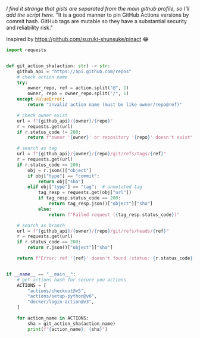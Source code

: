 _I find it strange that gists are separated from the main github profile, so I'll add the script here._
"It is a good manner to pin GitHub Actions versions by commit hash. GitHub tags are mutable so they have a substantial security and reliability risk."

Inspired by https://github.com/suzuki-shunsuke/pinact :joy:

```python
import requests


def git_action_sha(action: str) -> str:
    github_api = "https://api.github.com/repos"
    # check action name
    try:
        owner_repo, ref = action.split("@", 1)
        owner, repo = owner_repo.split("/", 1)
    except ValueError:
        return "invalid action name (must be like owner/repo@ref)"

    # check owner exist
    url = f"{github_api}/{owner}/{repo}"
    r = requests.get(url)
    if r.status_code != 200:
        return f"owner '{owner}' or repository '{repo}' doesn't exist"

    # search as tag
    url = f"{github_api}/{owner}/{repo}/git/refs/tags/{ref}"
    r = requests.get(url)
    if r.status_code == 200:
        obj = r.json()["object"]
        if obj["type"] == "commit":
            return obj["sha"]
        elif obj["type"] == "tag":  # annotated tag
            tag_resp = requests.get(obj["url"])
            if tag_resp.status_code == 200:
                return tag_resp.json()["object"]["sha"]
            else:
                return f"Failed request ({tag_resp.status_code})"

    # search as branch
    url = f"{github_api}/{owner}/{repo}/git/refs/heads/{ref}"
    r = requests.get(url)
    if r.status_code == 200:
        return r.json()["object"]["sha"]

    return f"Error: ref '{ref}' doesn't found (status: {r.status_code})"


if __name__ == "__main__":
    # get actions hash for secure you actions
    ACTIONS = [
        "actions/checkout@v5",
        "actions/setup-python@v6",
        "docker/login-action@v3",
    ]

    for action_name in ACTIONS:
        sha = git_action_sha(action_name)
        print(f"{action_name}: {sha}")
```
